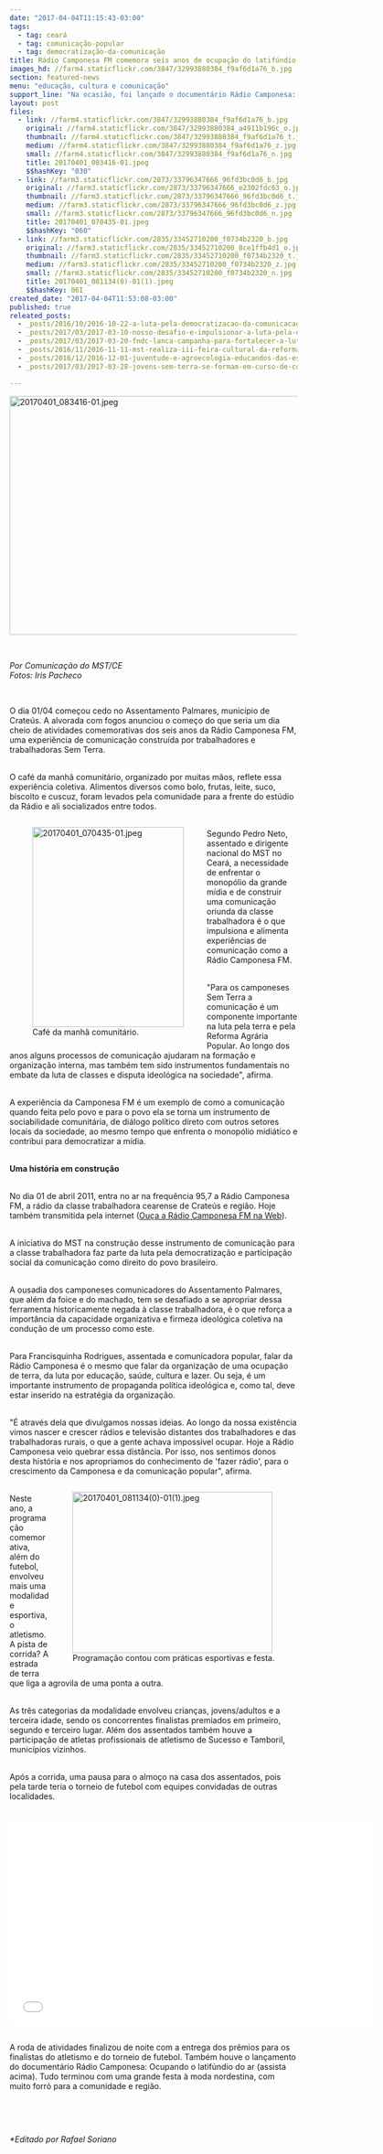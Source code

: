 ```yaml
---
date: "2017-04-04T11:15:43-03:00"
tags:
  - tag: ceará
  - tag: comunicação-popular
  - tag: democratização-da-comunicação
title: Rádio Camponesa FM comemora seis anos de ocupação do latifúndio do ar
images_hd: //farm4.staticflickr.com/3847/32993880384_f9af6d1a76_b.jpg
section: featured-news
menu: "educação, cultura e comunicação"
support_line: "Na ocasião, foi lançado o documentário Rádio Camponesa: Ocupando o latifúndio do ar."
layout: post
files:
  - link: //farm4.staticflickr.com/3847/32993880384_f9af6d1a76_b.jpg
    original: //farm4.staticflickr.com/3847/32993880384_a4911b196c_o.jpg
    thumbnail: //farm4.staticflickr.com/3847/32993880384_f9af6d1a76_t.jpg
    medium: //farm4.staticflickr.com/3847/32993880384_f9af6d1a76_z.jpg
    small: //farm4.staticflickr.com/3847/32993880384_f9af6d1a76_n.jpg
    title: 20170401_083416-01.jpeg
    $$hashKey: "030"
  - link: //farm3.staticflickr.com/2873/33796347666_96fd3bc0d6_b.jpg
    original: //farm3.staticflickr.com/2873/33796347666_e2302fdc63_o.jpg
    thumbnail: //farm3.staticflickr.com/2873/33796347666_96fd3bc0d6_t.jpg
    medium: //farm3.staticflickr.com/2873/33796347666_96fd3bc0d6_z.jpg
    small: //farm3.staticflickr.com/2873/33796347666_96fd3bc0d6_n.jpg
    title: 20170401_070435-01.jpeg
    $$hashKey: "060"
  - link: //farm3.staticflickr.com/2835/33452710200_f0734b2320_b.jpg
    original: //farm3.staticflickr.com/2835/33452710200_8ce1ffb4d1_o.jpg
    thumbnail: //farm3.staticflickr.com/2835/33452710200_f0734b2320_t.jpg
    medium: //farm3.staticflickr.com/2835/33452710200_f0734b2320_z.jpg
    small: //farm3.staticflickr.com/2835/33452710200_f0734b2320_n.jpg
    title: 20170401_081134(0)-01(1).jpeg
    $$hashKey: 06I
created_date: "2017-04-04T11:53:08-03:00"
published: true
releated_posts:
  - _posts/2016/10/2016-10-22-a-luta-pela-democratizacao-da-comunicacao-e-central-contra-o-golpe.md
  - _posts/2017/03/2017-03-10-nosso-desafio-e-impulsionar-a-luta-pela-democratizacao-da-comunicacao.md
  - _posts/2017/03/2017-03-20-fndc-lanca-campanha-para-fortalecer-a-luta-pela-democratizacao-da-comunicacao.md
  - _posts/2016/11/2016-11-11-mst-realiza-iii-feira-cultural-da-reforma-agraria-ceara.md
  - _posts/2016/12/2016-12-01-juventude-e-agroecologia-educandos-das-escolas-do-campo-do-mst-ce-conclui-curso-de-agroecologia.md
  - _posts/2017/03/2017-03-28-jovens-sem-terra-se-formam-em-curso-de-comunicacao-popular-no-parana.md

---
```

<p><img alt="20170401_083416-01.jpeg" height="418" src="//farm4.staticflickr.com/3847/32993880384_f9af6d1a76_b.jpg" width="700" /></p>

<p>&nbsp;</p>

<p><em>Por Comunica&ccedil;&atilde;o do MST/CE<br />
Fotos: Iris Pacheco</em></p>

<p>&nbsp;</p>

<p>O dia 01/04 come&ccedil;ou cedo no Assentamento Palmares, munic&iacute;pio de Crate&uacute;s. A alvorada com fogos anunciou o come&ccedil;o do que seria um dia cheio de atividades comemorativas dos seis anos da R&aacute;dio Camponesa FM, uma experi&ecirc;ncia de comunica&ccedil;&atilde;o constru&iacute;da por trabalhadores e trabalhadoras Sem Terra.</p>

<p><br />
O caf&eacute; da manh&atilde; comunit&aacute;rio, organizado por muitas m&atilde;os, reflete essa experi&ecirc;ncia coletiva. Alimentos diversos como bolo, frutas, leite, suco, biscoito e cuscuz, foram levados pela comunidade para a frente do est&uacute;dio da R&aacute;dio e ali socializados entre todos.</p>

<figure class="image" style="float:left"><img alt="20170401_070435-01.jpeg" height="350" src="//farm3.staticflickr.com/2873/33796347666_96fd3bc0d6_b.jpg" width="265" />
<figcaption>Caf&eacute; da manh&atilde; comunit&aacute;rio.</figcaption>
</figure>

<p><br />
Segundo Pedro Neto, assentado e dirigente nacional do MST no Cear&aacute;, a necessidade de enfrentar o monop&oacute;lio da grande m&iacute;dia e de construir uma comunica&ccedil;&atilde;o oriunda da classe trabalhadora &eacute; o que impulsiona e alimenta experi&ecirc;ncias de comunica&ccedil;&atilde;o como a R&aacute;dio Camponesa FM.</p>

<p><br />
&quot;Para os camponeses Sem Terra a comunica&ccedil;&atilde;o &eacute; um componente importante na luta pela terra e pela Reforma Agr&aacute;ria Popular. Ao longo dos anos alguns processos de comunica&ccedil;&atilde;o ajudaram na forma&ccedil;&atilde;o e organiza&ccedil;&atilde;o interna, mas tamb&eacute;m tem sido instrumentos fundamentais no embate da luta de classes e disputa ideol&oacute;gica na sociedade&quot;, afirma.</p>

<p><br />
A experi&ecirc;ncia da Camponesa FM &eacute; um exemplo de como a comunica&ccedil;&atilde;o quando feita pelo povo e para o povo ela se torna um instrumento de sociabilidade comunit&aacute;ria, de di&aacute;logo pol&iacute;tico direto com outros setores locais da sociedade, ao mesmo tempo que enfrenta o monop&oacute;lio midi&aacute;tico e contribui para democratizar a m&iacute;dia.</p>

<p><br />
<strong>Uma hist&oacute;ria em constru&ccedil;&atilde;o</strong></p>

<p><br />
No dia 01 de abril 2011, entra no ar na frequ&ecirc;ncia 95,7 a R&aacute;dio Camponesa FM, a r&aacute;dio da classe trabalhadora cearense de Crate&uacute;s e regi&atilde;o. Hoje tamb&eacute;m transmitida pela internet (<a href="http://www.radios.com.br/aovivo/radio-camponesa-fm/38380">Ou&ccedil;a a R&aacute;dio Camponesa FM na Web</a>).</p>

<p><br />
A iniciativa do MST na constru&ccedil;&atilde;o desse instrumento de comunica&ccedil;&atilde;o para a classe trabalhadora faz parte da luta pela democratiza&ccedil;&atilde;o e participa&ccedil;&atilde;o social da comunica&ccedil;&atilde;o como direito do povo brasileiro.</p>

<p><br />
A ousadia dos camponeses comunicadores do Assentamento Palmares, que al&eacute;m da foice e do machado, tem se desafiado a se apropriar dessa ferramenta historicamente negada &agrave; classe trabalhadora, &eacute; o que refor&ccedil;a a import&acirc;ncia da capacidade organizativa e firmeza ideol&oacute;gica coletiva na condu&ccedil;&atilde;o de um processo como este.</p>

<p><br />
Para Francisquinha Rodrigues, assentada e comunicadora popular, falar da R&aacute;dio Camponesa &eacute; o mesmo que falar da organiza&ccedil;&atilde;o de uma ocupa&ccedil;&atilde;o de terra, da luta por educa&ccedil;&atilde;o, sa&uacute;de, cultura e lazer. Ou seja, &eacute; um importante instrumento de propaganda pol&iacute;tica ideol&oacute;gica e, como tal, deve estar inserido na estrat&eacute;gia da organiza&ccedil;&atilde;o.</p>

<p><br />
&quot;&Eacute; atrav&eacute;s dela que divulgamos nossas ideias. Ao longo da nossa exist&ecirc;ncia vimos nascer e crescer r&aacute;dios e televis&atilde;o distantes dos trabalhadores e das trabalhadoras rurais, o que a gente achava imposs&iacute;vel ocupar. Hoje a R&aacute;dio Camponesa veio quebrar essa dist&acirc;ncia. Por isso, nos sentimos donos desta hist&oacute;ria e nos apropriamos do conhecimento de &#39;fazer r&aacute;dio&#39;, para o crescimento da Camponesa e da comunica&ccedil;&atilde;o popular&quot;, afirma.</p>

<figure class="image" style="float:right"><img alt="20170401_081134(0)-01(1).jpeg" height="282" src="//farm3.staticflickr.com/2835/33452710200_f0734b2320_b.jpg" width="350" />
<figcaption>Programa&ccedil;&atilde;o contou com pr&aacute;ticas esportivas e festa.</figcaption>
</figure>

<p><br />
Neste ano, a programa&ccedil;&atilde;o comemorativa, al&eacute;m do futebol, envolveu mais uma modalidade esportiva, o atletismo. A pista de corrida? A estrada de terra que liga a agrovila de uma ponta a outra.</p>

<p><br />
As tr&ecirc;s categorias da modalidade envolveu crian&ccedil;as, jovens/adultos e a terceira idade, sendo os concorrentes finalistas premiados em primeiro, segundo e terceiro lugar. Al&eacute;m dos assentados tamb&eacute;m houve a participa&ccedil;&atilde;o de atletas profissionais de atletismo de Sucesso e Tamboril, munic&iacute;pios vizinhos.</p>

<p><br />
Ap&oacute;s a corrida, uma pausa para o almo&ccedil;o na casa dos assentados, pois pela tarde teria o torneio de futebol com equipes convidadas de outras localidades.</p>

<p><br />
<iframe allowfullscreen="" frameborder="0" height="360" src="//www.youtube.com/embed/v3R5grILqiE" width="640"></iframe></p>

<p><br />
A roda de atividades finalizou de noite com a entrega dos pr&ecirc;mios para os finalistas do atletismo e do torneio de futebol. Tamb&eacute;m houve o lan&ccedil;amento do document&aacute;rio R&aacute;dio Camponesa: Ocupando o latif&uacute;ndio do ar (assista acima). Tudo terminou com uma grande festa &agrave; moda nordestina, com muito forr&oacute; para a comunidade e regi&atilde;o.</p>

<p>&nbsp;</p>

<p>&nbsp;</p>

<p><em>*Editado por Rafael Soriano</em></p>
